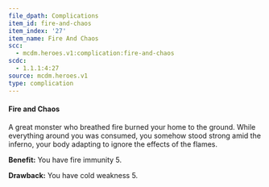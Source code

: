 ```yaml
---
file_dpath: Complications
item_id: fire-and-chaos
item_index: '27'
item_name: Fire And Chaos
scc:
  - mcdm.heroes.v1:complication:fire-and-chaos
scdc:
  - 1.1.1:4:27
source: mcdm.heroes.v1
type: complication
---
```


#### Fire and Chaos

A great monster who breathed fire burned your home to the ground. While everything around you was consumed, you somehow stood strong amid the inferno, your body adapting to ignore the effects of the flames.

**Benefit:** You have fire immunity 5.

**Drawback:** You have cold weakness 5.
